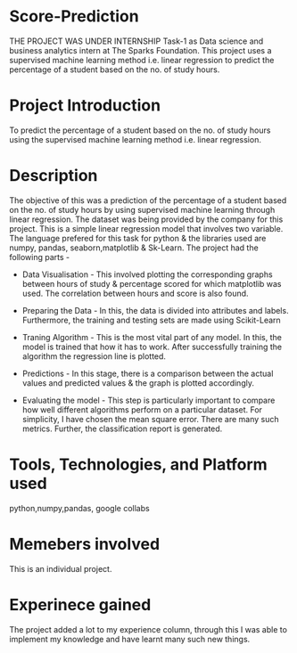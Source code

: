 # Score-Prediction
THE PROJECT WAS UNDER INTERNSHIP
Task-1 as Data science and business analytics intern at The Sparks Foundation. This project uses a supervised machine learning method i.e. linear regression to predict the percentage of a student based on the no. of study hours.

# Project Introduction
To predict the percentage of a student based on the no. of study hours using the supervised machine learning method i.e. linear regression.

# Description 
The objective of this was a prediction of the percentage of a student based on the no. of study hours by using supervised machine learning through linear regression. 
The dataset was being provided by the company for this project. This is a simple linear regression model that involves two variable. The language prefered for this task for python & the libraries used are numpy, pandas, seaborn,matplotlib & Sk-Learn.
The project had the following parts - 

* Data Visualisation - This involved plotting the corresponding graphs between hours of study & percentage scored for which matplotlib was used. The correlation between hours and score is also found.

* Preparing the Data - In this, the data is divided into attributes and labels. Furthermore, the training and testing sets are made using Scikit-Learn 

* Traning Algorithm - This is the most vital part of any model. In this, the model is trained that how it has to work. After successfully training the algorithm the regression line is plotted.

* Predictions - In this stage, there is a comparison between the actual values and predicted values & the graph is plotted accordingly.

* Evaluating the model - This step is particularly important to compare how well different algorithms perform on a particular dataset. For simplicity, I have chosen the mean square error. There are many such metrics. Further, the classification report is generated. 

# Tools, Technologies, and Platform used 
python,numpy,pandas, google collabs 

# Memebers involved
This is an individual project.

# Experinece gained
The project added a lot to my experience column, through this I was able to implement my knowledge and have learnt many such new things. 
